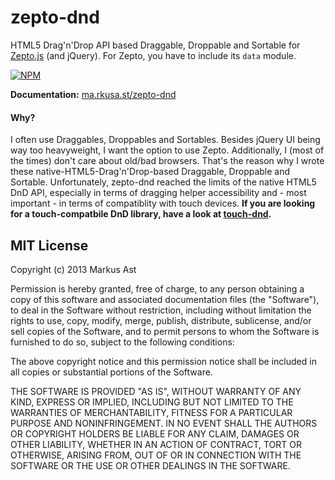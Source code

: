# zepto-dnd

HTML5 Drag'n'Drop API based Draggable, Droppable and Sortable for [Zepto.js](https://github.com/madrobby/zepto) (and jQuery). For Zepto, you have to include its `data` module.

[![NPM][npm]](https://npmjs.org/package/zepto-dnd)

**Documentation:** [ma.rkusa.st/zepto-dnd](http://ma.rkusa.st/zepto-dnd)

#### Why?
I often use Draggables, Droppables and Sortables. Besides jQuery UI being way too heavyweight, I want the option to use Zepto. Additionally, I (most of the times) don't care about old/bad browsers. That's the reason why I wrote these native-HTML5-Drag'n'Drop-based Draggable, Droppable and Sortable. Unfortunately, zepto-dnd reached the limits of the native HTML5 DnD API, especially in terms of dragging helper accessibility and - most important - in terms of compatiblity with touch devices. **If you are looking for a touch-compatbile DnD library, have a look at [touch-dnd](https://github.com/rkusa/touch-dnd).**

## MIT License
Copyright (c) 2013 Markus Ast

Permission is hereby granted, free of charge, to any person obtaining a copy of this software and associated documentation files (the "Software"), to deal in the Software without restriction, including without limitation the rights to use, copy, modify, merge, publish, distribute, sublicense, and/or sell copies of the Software, and to permit persons to whom the Software is furnished to do so, subject to the following conditions:

The above copyright notice and this permission notice shall be included in all copies or substantial portions of the Software.

THE SOFTWARE IS PROVIDED "AS IS", WITHOUT WARRANTY OF ANY KIND, EXPRESS OR IMPLIED, INCLUDING BUT NOT LIMITED TO THE WARRANTIES OF MERCHANTABILITY, FITNESS FOR A PARTICULAR PURPOSE AND NONINFRINGEMENT. IN NO EVENT SHALL THE AUTHORS OR COPYRIGHT HOLDERS BE LIABLE FOR ANY CLAIM, DAMAGES OR OTHER LIABILITY, WHETHER IN AN ACTION OF CONTRACT, TORT OR OTHERWISE, ARISING FROM, OUT OF OR IN CONNECTION WITH THE SOFTWARE OR THE USE OR OTHER DEALINGS IN THE SOFTWARE.

[npm]: http://img.shields.io/npm/v/zepto-dnd.svg?style=flat